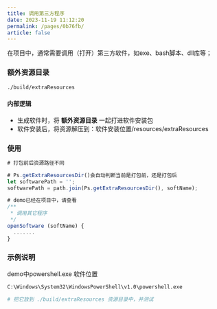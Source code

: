 ```yaml
---
title: 调用第三方程序
date: 2023-11-19 11:12:20
permalink: /pages/0b76fb/
article: false
---
```


在项目中，通常需要调用（打开）第三方软件，如exe、bash脚本、dll库等；

### 额外资源目录
```bash
./build/extraResources
```

#### 内部逻辑
- 生成软件时，将 **额外资源目录** 一起打进软件安装包
- 软件安装后，将资源解压到：软件安装位置/resources/extraResources

### 使用
```javascript
# 打包前后资源路径不同

# Ps.getExtraResourcesDir()会自动判断当前是打包前，还是打包后
let softwarePath = '';
softwarePath = path.join(Ps.getExtraResourcesDir(), softName);

# demo已经在项目中，请查看
/**
 * 调用其它程序
 */
openSoftware (softName) {
  .......
}
```

### 示例说明
demo中powershell.exe 软件位置
```bash
C:\Windows\System32\WindowsPowerShell\v1.0\powershell.exe

# 把它放到 ./build/extraResources 资源目录中，并测试
```
